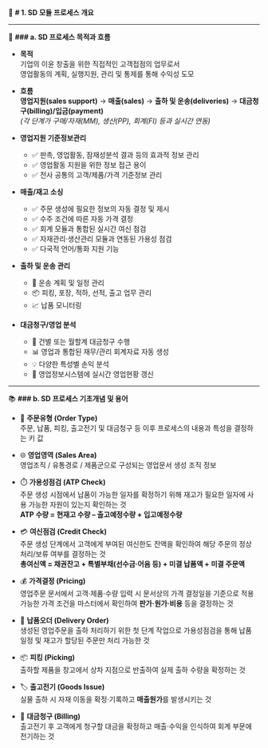 🚀 **# 1. SD 모듈 프로세스 개요**

---

🧭 **### a. SD 프로세스 목적과 흐름**

- **목적**  
  기업의 이윤 창출을 위한 직접적인 고객접점의 업무로서  
  영업활동의 계획, 실행지원, 관리 및 통제를 통해 수익성 도모

- **흐름**  
  **영업지원(sales support)** → **매출(sales)** → **출하 및 운송(deliveries)** → **대금청구(billing)/입금(payment)**  
  *(각 단계가 구매/자재(MM), 생산(PP), 회계(FI) 등과 실시간 연동)*

- **영업지원 기준정보관리**  
  - ✅ 판촉, 영업활동, 잠재성분석 결과 등의 효과적 정보 관리  
  - ✅ 영업활동 지원을 위한 정보 접근 용이  
  - ✅ 전사 공통의 고객/제품/가격 기준정보 관리

- **매출/재고 소싱**  
  - ✅ 주문 생성에 필요한 정보의 자동 결정 및 제시  
  - ✅ 수주 조건에 따른 자동 가격 결정  
  - ✅ 회계 모듈과 통합된 실시간 여신 점검  
  - ✅ 자재관리·생산관리 모듈과 연동된 가용성 점검  
  - ✅ 다국적 언어/통화 지원 기능

- **출하 및 운송 관리**  
  - 🚚 운송 계획 및 일정 관리  
  - 📦 피킹, 포장, 적하, 선적, 출고 업무 관리  
  - 📈 납품 모니터링

- **대금청구/영업 분석**  
  - 🧾 건별 또는 월할계 대금청구 수행  
  - 📊 영업과 통합된 재무/관리 회계자료 자동 생성  
  - 💡 다양한 특성별 손익 분석  
  - 🔄 영업정보시스템에 실시간 영업현황 갱신

---

📚 **### b. SD 프로세스 기초개념 및 용어**

- 🔑 **주문유형 (Order Type)**  
  주문, 납품, 피킹, 출고전기 및 대금청구 등 이후 프로세스의 내용과 특성을 결정하는 키 값

- 🌐 **영업영역 (Sales Area)**  
  영업조직 / 유통경로 / 제품군으로 구성되는 영업문서 생성 조직 정보

- ⏱️ **가용성점검 (ATP Check)**  
  주문 생성 시점에서 납품이 가능한 일자를 확정하기 위해 재고가 필요한 일자에 사용 가능한 자원이 있는지 확인하는 것  
  **ATP 수량 = 현재고 수량 – 출고예정수량 + 입고예정수량**

- 💳 **여신점검 (Credit Check)**  
  주문 생성 단계에서 고객에게 부여된 여신한도 잔액을 확인하여 해당 주문의 정상 처리/보류 여부를 결정하는 것  
  **총여신액 = 채권잔고 + 특별부채(선수금·어음 등) + 미결 납품액 + 미결 주문액**

- 💰 **가격결정 (Pricing)**  
  영업주문 문서에서 고객·제품·수량 입력 시 문서상의 가격 결정일을 기준으로 적용 가능한 가격 조건을 마스터에서 확인하여 **판가·원가·비용** 등을 결정하는 것

- 🚚 **납품오더 (Delivery Order)**  
  생성된 영업주문을 출하 처리하기 위한 첫 단계 작업으로 가용성점검을 통해 납품 일정 및 재고가 할당된 주문만 처리 가능한 것

- 📦 **피킹 (Picking)**  
  출하할 제품을 창고에서 상차 지점으로 반출하여 실제 출하 수량을 확정하는 것

- 🏷️ **출고전기 (Goods Issue)**  
  실물 출하 시 자재 이동을 확정·기록하고 **매출원가**를 발생시키는 것

- 🧾 **대금청구 (Billing)**  
  출고전기 후 고객에게 청구할 대금을 확정하고 매출·수익을 인식하여 회계 부문에 전기하는 것
